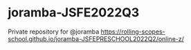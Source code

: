 # joramba-JSFE2022Q3
Private repository for @joramba
https://rolling-scopes-school.github.io/joramba-JSFEPRESCHOOL2022Q2/online-z/
